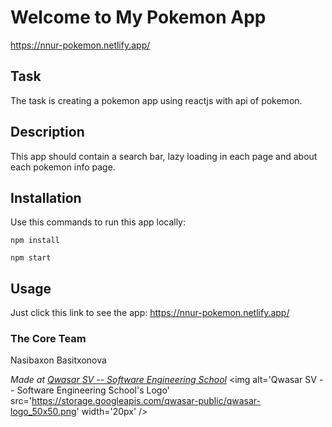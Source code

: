 # Welcome to My Pokemon App
https://nnur-pokemon.netlify.app/

## Task
The task is creating a pokemon app using reactjs with api of pokemon. 

## Description
This app should contain a search bar, lazy loading in each page and about each pokemon info page.

## Installation
Use this commands to run this app locally:
```
npm install
```

```
npm start
```

## Usage
Just click this link to see the app:   https://nnur-pokemon.netlify.app/ 

### The Core Team
Nasibaxon Basitxonova

<span><i>Made at <a href='https://qwasar.io'>Qwasar SV -- Software Engineering School</a></i></span>
<span><img alt='Qwasar SV -- Software Engineering School's Logo' src='https://storage.googleapis.com/qwasar-public/qwasar-logo_50x50.png' width='20px' /></span>
